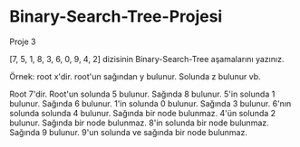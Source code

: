 # Binary-Search-Tree-Projesi

Proje 3

[7, 5, 1, 8, 3, 6, 0, 9, 4, 2] dizisinin Binary-Search-Tree aşamalarını yazınız.

Örnek: root x'dir. root'un sağından y bulunur. Solunda z bulunur vb.

Root 7'dir. Root'un solunda 5 bulunur. Sağında 8 bulunur.
5'in solunda 1 bulunur. Sağında 6 bulunur. 
1'in solunda 0 bulunur. Sağında 3 bulunur. 
6'nın solunda solunda 4 bulunur. Sağında bir node bulunmaz.
4'ün solunda 2 bulunur. Sağında bir node bulunmaz.
8'in solunda bir node bulunmaz. Sağında 9 bulunur.
9'un solunda ve sağında bir node bulunmaz.

